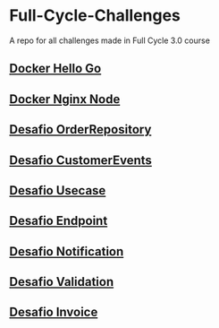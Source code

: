 # Full-Cycle-Challenges

A repo for all challenges made in Full Cycle 3.0 course

## [Docker Hello Go](/Docker/hello-go/README.md)

## [Docker Nginx Node](/Docker/nginx-node/README.md)

## [Desafio OrderRepository](/ddd-taticals/desafio-order-repository/README.md)

## [Desafio CustomerEvents](/ddd-taticals/desafio-customer-events/README.md)

## [Desafio Usecase](/clean-architecture/usecase-products/README.md)

## [Desafio Endpoint](/clean-architecture/endpoint-products/README.md)

## [Desafio Notification](/clean-architecture/notification-pattern/README.md)

## [Desafio Validation](/clean-architecture/validation-products/README.md)

## [Desafio Invoice](/monolitos/invoice/README.md)

